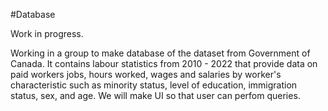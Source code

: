 #Database

Work in progress.

Working in a group to make database of the dataset from Government of Canada. 
It contains labour statistics from 2010 - 2022 that provide data on paid workers jobs, hours worked, wages and salaries by worker's characteristic such as minority status, level of education, immigration status, sex, and age.
We will make UI so that user can perfom queries.
